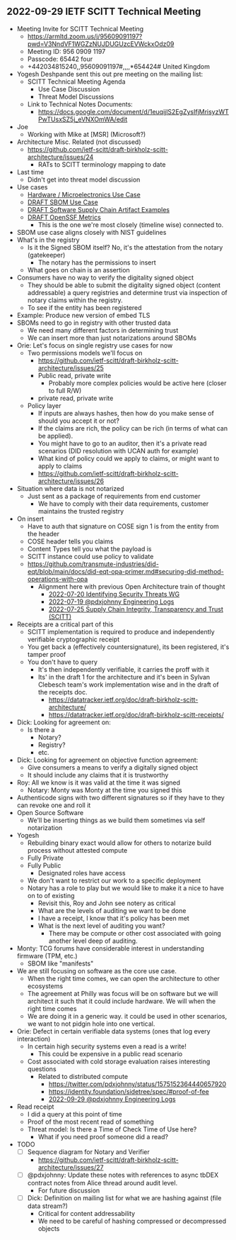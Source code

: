 ## 2022-09-29 IETF SCITT Technical Meeting

- Meeting Invite for SCITT Technical Meeting
  - https://armltd.zoom.us/j/95609091197?pwd=V3NndVF1WGZzNUJDUGUzcEVWckxOdz09 
  - Meeting ID: 956 0909 1197 
  - Passcode: 65442 four
  - +442034815240,,95609091197#,,,,*654424# United Kingdom
- Yogesh Deshpande sent this out pre meeting on the mailing list:
  - SCITT Technical Meeting Agenda
    - Use Case Discussion
    - Threat Model Discussions
  - Link to Technical Notes Documents:
    - https://docs.google.com/document/d/1euqijlS2EgZysIfjMrisyzWTPwTUsxSZ5j_eVNXOmWA/edit
- Joe
  - Working with Mike at [MSR] (Microsoft?)
- Architecture Misc. Related (not discussed)
  - https://github.com/ietf-scitt/draft-birkholz-scitt-architecture/issues/24
    - RATs to SCITT terminology mapping to date
- Last time
  - Didn't get into threat model discussion
- Use cases
  - [Hardware / Microelectronics Use Case](https://github.com/ietf-scitt/use-cases/blob/main/hardware_microelectronics.md)
  - [DRAFT SBOM Use Case](https://github.com/rjb4standards/Presentations/raw/master/2022-0912-SBOM%20Use%20Case.pdf)
  - [DRAFT Software Supply Chain Artifact Examples](https://github.com/or13/use-cases/blob/59f8623abc3c351125fc097ac56cf88ae8ea2f1b/software_artifact_examples.md)
  - [DRAFT OpenSSF Metrics](https://github.com/pdxjohnny/use-cases/blob/openssf_metrics/openssf_metrics.md)
    - This is the one we're most closely (timeline wise) connected to.
- SBOM use case aligns closely with NIST guidelines
- What's in the registry
  - Is it the Signed SBOM itself? No, it's the attestation from the notary (gatekeeper)
    - The notary has the permissions to insert
  - What goes on chain is an assertion
- Consumers have no way to verify the digitality signed object 
  - They should be able to submit the digitality signed object (content addressable) a query registries and determine trust via inspection of notary claims within the registry.
  - To see if the entity has been registered
- Example: Produce new version of embed TLS
- SBOMs need to go in registry with other trusted data
  - We need many different factors in determining trust
  - We can insert more than just notarizations around SBOMs
- Orie: Let's focus on single registry use cases for now
  - Two permissions models we'll focus on
    - https://github.com/ietf-scitt/draft-birkholz-scitt-architecture/issues/25
    - Public read, private write
      - Probably more complex policies would be active here (closer to full R/W)
    - private read, private write
  - Policy layer
    - If inputs are always hashes, then how do you make sense of should you accept it or not?
    - If the claims are rich, the policy can be rich (in terms of what can be applied).
    - You might have to go to an auditor, then it's a private read scenarios (DID resolution with UCAN auth for example)
     - What kind of policy could we apply to claims, or might want to apply to claims
     - https://github.com/ietf-scitt/draft-birkholz-scitt-architecture/issues/26
- Situation where data is not notarized
  - Just sent as a package of requirements from end customer
    - We have to comply with their data requirements, customer maintains the trusted registry 
- On insert
  - Have to auth that signature on COSE sign 1 is from the entity from the header
  - COSE header tells you claims
  - Content Types tell you what the payload is
  - SCITT instance could use policy to validate
  - https://github.com/transmute-industries/did-eqt/blob/main/docs/did-eqt-opa-primer.md#securing-did-method-operations-with-opa
    - Alignment here with previous Open Architecture train of thought
      - [2022-07-20 Identifying Security Threats WG](https://github.com/intel/dffml/discussions/1406#discussioncomment-3191292)
      - [2022-07-19 @pdxjohnny Engineering Logs](https://github.com/intel/dffml/discussions/1406#discussioncomment-3181956)
      - [2022-07-25 Supply Chain Integrity, Transparency and Trust (SCITT)](https://github.com/intel/dffml/discussions/1406#discussioncomment-3223361)
- Receipts are a critical part of this
  - SCITT implementation is required to produce and independently verifiable cryptographic receipt
  - You get back a (effectively countersignature), its been registered, it's tamper proof
  - You don't have to query
    - It's then independently verifiable, it carries the proff with it
    - Its' in the draft 1 for the architecture and it's been in Sylvan Clebesch team's work implementation wise and in the draft of the receipts doc.
      - https://datatracker.ietf.org/doc/draft-birkholz-scitt-architecture/
      - https://datatracker.ietf.org/doc/draft-birkholz-scitt-receipts/
- Dick: Looking for agreement on:
  - Is there a
    - Notary?
    - Registry?
    - etc.
- Dick: Looking for agreement on objective function agreement:
  - Give consumers a means to verify a digitally signed object
  - It should include any claims that it is trustworthy
- Roy: All we know is it was valid at the time it was signed
  - Notary: Monty was Monty at the time you signed this
- Authenticode signs with two different signatures so if they have to they can revoke one and roll it
- Open Source Software
  - We'll be inserting things as we build them sometimes via self notarization
- Yogesh
  - Rebuilding binary exact would allow for others to notarize build process without attested compute
  - Fully Private
  - Fully Public
    - Designated roles have access
  - We don't want to restrict our work to a specific deployment
  - Notary has a role to play but we would like to make it a nice to have on to of existing
    - Revisit this, Roy and John see notery as critical
    - What are the levels of auditing we want to be done
    - I have a receipt, I know that it's policy has been met
    - What is the next level of auditing you want?
      - There may be compute or other cost associated with going another level deep of auditing.
- Monty: TCG forums have considerable interest in understanding firmware (TPM, etc.)
  - SBOM like "manifests"
- We are still focusing on software as the core use case.
  - When the right time comes, we can open the architecture to other ecosystems
  - The agreement at Philly was focus will be on software but we will architect it such that it could include hardware. We will when the right time comes
  - We are doing it in a generic way. it could be used in other scenarios, we want to not pidgin hole into one vertical.
- Orie: Defect in certain verifiable data systems (ones that log every interaction)
  - In certain high security systems even a read is a write!
    - This could be expensive in a public read scenario
  - Cost associated with cold storage evaluation raises interesting questions
    - Related to distributed compute
      - https://twitter.com/pdxjohnny/status/1575152364440657920
      - https://identity.foundation/sidetree/spec/#proof-of-fee
      - [2022-09-29 @pdxjohnny Engineering Logs](https://github.com/intel/dffml/discussions/1406#discussioncomment-3763478)
- Read receipt
  - I did a query at this point of time
  - Proof of the most recent read of something
  - Threat model: Is there a Time of Check Time of Use here?
    - What if you need proof someone did a read?
- TODO
  - [ ] Sequence diagram for Notary and Verifier
    - https://github.com/ietf-scitt/draft-birkholz-scitt-architecture/issues/27
  - [ ] @pdxjohnny: Update these notes with references to async tbDEX contract notes from Alice thread around audit level.
    - For future discussion 
  - [ ] Dick: Definition on mailing list for what we are hashing against (file data stream?)
    - Critical for content addressability
    - We need to be careful of hashing compressed or decompressed objects